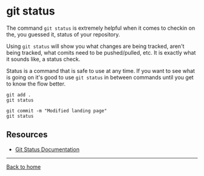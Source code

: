 # git status
The command `git status` is extremely helpful when it comes to checkin on the, you guessed it, status of your repository.

Using `git status` will show you what changes are being tracked, aren't being tracked, what comits need to be pushed/pulled, etc.
It is exactly what it sounds like, a status check.

Status is a command that is safe to use at any time. If you want to see what is going on it's good to use `git status` in between commands until you get to know the flow better. 
```
git add .
git status

git commit -m "Modified landing page"
git status
```

## Resources
- [Git Status Documentation](https://git-scm.com/docs/git-status)
---
[Back to home](../README.md)